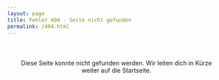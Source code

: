 ```yaml
---
layout: page
title: Fehler 404 - Seite nicht gefunden
permalink: /404.html
---
```

<meta http-equiv="refresh" content="8; url=/">

<main id="main">

<section id="error404" class="section-bg">
    <div class="container">
        <div class="row">
            <div class="col-lg">
                <div class="box">
                   <p style="padding: 40px 10px; text-align:center;">Diese Seite konnte nicht gefunden werden. Wir leiten dich in Kürze weiter auf die Startseite.</p>
                </div>
            </div>
        </div>
    </div>
</section>

</main>
